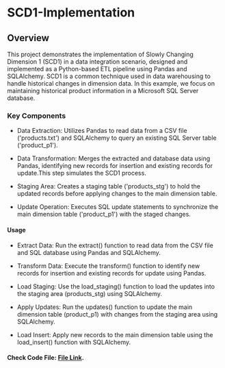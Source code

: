 # SCD1-Implementation

## Overview
This project demonstrates the implementation of Slowly Changing Dimension 1 (SCD1) in a data integration scenario, designed and implemented as a Python-based ETL pipeline using Pandas and SQLAlchemy. SCD1 is a common technique used in data warehousing to handle historical changes in dimension data. In this example, we focus on maintaining historical product information in a Microsoft SQL Server database.

### Key Components
* Data Extraction: Utilizes Pandas to read data from a CSV file ('products.txt') and SQLAlchemy to query an existing SQL Server table ('product_p1').

* Data Transformation: Merges the extracted and database data using Pandas, identifying new records for insertion and existing records for update.This step simulates the 
  SCD1 process.

* Staging Area: Creates a staging table ('products_stg') to hold the updated records before applying changes to the main dimension table.

* Update Operation: Executes SQL update statements to synchronize the main dimension table ('product_p1') with the staged changes.

#### Usage
* Extract Data: Run the extract() function to read data from the CSV file and SQL database using Pandas and SQLAlchemy.

* Transform Data: Execute the transform() function to identify new records for insertion and existing records for update using Pandas.

* Load Staging: Use the load_staging() function to load the updates into the staging area (products_stg) using SQLAlchemy.

* Apply Updates: Run the updates() function to update the main dimension table (product_p1) with changes from the staging area using SQLAlchemy.

* Load Insert: Apply new records to the main dimension table using the load_insert() function with SQLAlchemy.


#### Check Code File: [File Link](ETL-SCD1.ipynb).

